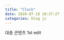 ```yaml
---
title: "Clock"
date: 2020-07-10 18:37:27
categories: blog js
---
```


대충 콘텐츠
1st edit

<script>
setInterval( function() { var d = new Date(); $("mask") = d; }, 1000);
</script>

<div id="mask"></div>

